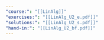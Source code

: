 ```yaml
---
"course:": "[[LinAlg]]"
"exercises:": "[[LinAlg_U2_e.pdf]]"
"solutions:": "[[LinAlg_U2_s.pdf]]"
"hand-in:": "[[LinAlg_U2_bf.pdf]]"
---
```

